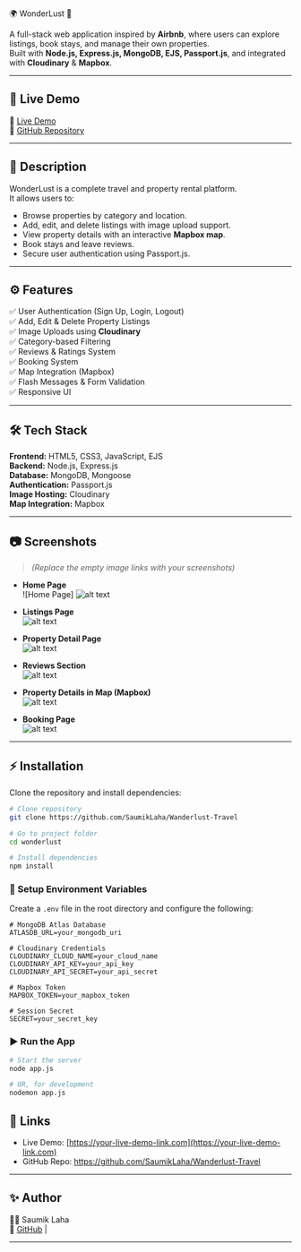 🌍 WonderLust 🏡

A full-stack web application inspired by **Airbnb**, where users can explore listings, book stays, and manage their own properties.  
Built with **Node.js, Express.js, MongoDB, EJS, Passport.js**, and integrated with **Cloudinary** & **Mapbox**.

---

## 🚀 Live Demo  
🔗 [Live Demo](https://wanderlust-travel-kq1k.onrender.com/listings)  
🔗 [GitHub Repository](https://github.com/SaumikLaha/Wanderlust-Travel)

---

## 📌 Description  
WonderLust is a complete travel and property rental platform.  
It allows users to:  
- Browse properties by category and location.  
- Add, edit, and delete listings with image upload support.  
- View property details with an interactive **Mapbox map**.  
- Book stays and leave reviews.  
- Secure user authentication using Passport.js.  

---

## ⚙️ Features  
✅ User Authentication (Sign Up, Login, Logout)  
✅ Add, Edit & Delete Property Listings  
✅ Image Uploads using **Cloudinary**  
✅ Category-based Filtering  
✅ Reviews & Ratings System  
✅ Booking System  
✅ Map Integration (Mapbox)  
✅ Flash Messages & Form Validation  
✅ Responsive UI  

---

## 🛠 Tech Stack  
**Frontend:** HTML5, CSS3, JavaScript, EJS  
**Backend:** Node.js, Express.js  
**Database:** MongoDB, Mongoose  
**Authentication:** Passport.js  
**Image Hosting:** Cloudinary  
**Map Integration:** Mapbox  

---

## 📷 Screenshots  

> *(Replace the empty image links with your screenshots)*  

- **Home Page**  
  ![Home Page]
  ![alt text](image.png)

- **Listings Page**  
  ![alt text](image-1.png)

- **Property Detail Page**  
  ![alt text](image-2.png)

- **Reviews Section**  
  ![alt text](image-3.png)

- **Property Details in Map (Mapbox)**  
  ![alt text](image-4.png)

- **Booking Page**  
  ![alt text](image-5.png)

---

## ⚡ Installation  

Clone the repository and install dependencies:

```bash
# Clone repository
git clone https://github.com/SaumikLaha/Wanderlust-Travel

# Go to project folder
cd wonderlust

# Install dependencies
npm install
```

### 🔑 Setup Environment Variables  
Create a `.env` file in the root directory and configure the following:

```env
# MongoDB Atlas Database
ATLASDB_URL=your_mongodb_uri

# Cloudinary Credentials
CLOUDINARY_CLOUD_NAME=your_cloud_name
CLOUDINARY_API_KEY=your_api_key
CLOUDINARY_API_SECRET=your_api_secret

# Mapbox Token
MAPBOX_TOKEN=your_mapbox_token

# Session Secret
SECRET=your_secret_key
```

### ▶️ Run the App  

```bash
# Start the server
node app.js

# OR, for development
nodemon app.js
```



## 🔗 Links  
- Live Demo: [[https://your-live-demo-link.com](https://your-live-demo-link.com) ](https://wanderlust-travel-kq1k.onrender.com/listings) 
- GitHub Repo: https://github.com/SaumikLaha/Wanderlust-Travel
---

## ✨ Author  
👨‍💻 Saumik Laha  
🔗 [GitHub](https://github.com/SaumikLaha/Wanderlust-Travel) | 

---
